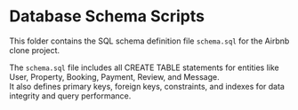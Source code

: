 # Database Schema Scripts

This folder contains the SQL schema definition file `schema.sql` for the Airbnb clone project.

The `schema.sql` file includes all CREATE TABLE statements for entities like User, Property, Booking, Payment, Review, and Message.  
It also defines primary keys, foreign keys, constraints, and indexes for data integrity and query performance.
